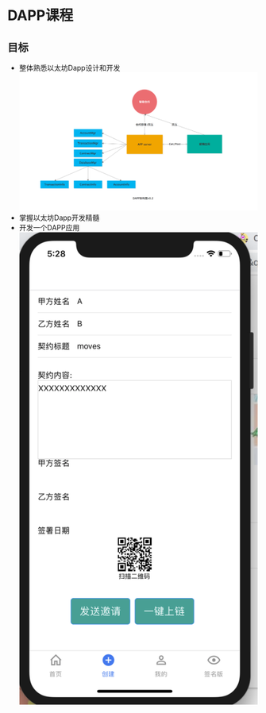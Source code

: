 # DAPP课程

## 目标
- 整体熟悉以太坊Dapp设计和开发
![设计](/assets/sheji)
- 掌握以太坊Dapp开发精髓
- 开发一个DAPP应用
![app](/assets/xieyue.png)